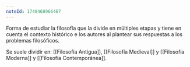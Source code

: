 ```yaml
---
noteId: 1748468966467
---
```


Forma de estudiar la filosofía que la divide en múltiples etapas y tiene en cuenta el contexto histórico e los autores al plantear sus respuestas a los problemas filosóficos.

Se suele dividir en: [[Filosofía Antigua]], [[Filosofía Medieval]] y [[Filosofía Moderna]] y [[Filosofía Contemporánea]].
